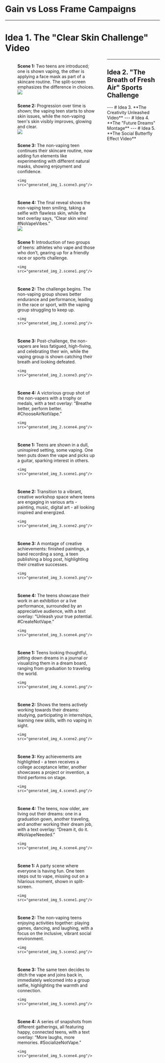 # Gain vs Loss Frame Campaigns

---

# Idea 1. **The "Clear Skin Challenge" Video**

<figure style="width:50%; float: left">
    <figcaption><b>Scene 1:</b> Two teens are introduced; one is shown vaping, the other is applying a face mask as part of a skincare routine. The split-screen emphasizes the difference in choices.</figcaption>
    <img src="generated_img_1.scene1.png"/>
</figure>

<figure style="width:50%; float: left">
    <figcaption><b>Scene 2:</b> Progression over time is shown; the vaping teen starts to show skin issues, while the non-vaping teen's skin visibly improves, glowing and clear.</figcaption>
    <img src="generated_img_1.scene2.png"/>
</figure>

<figure style="width:50%; float: left">
    <figcaption><b>Scene 3:</b> The non-vaping teen continues their skincare routine, now adding fun elements like experimenting with different natural masks, showing enjoyment and confidence.</figcaption>

    <img src="generated_img_1.scene3.png"/>
</figure>

<figure style="width:50%; float: left">
    <figcaption><b>Scene 4:</b> The final reveal shows the non-vaping teen smiling, taking a selfie with flawless skin, while the text overlay says, “Clear skin wins! #NoVapeVibes.”</figcaption>
    <img src="generated_img_1.scene4.png"/>
</figure>

---

## Idea 2. **"The Breath of Fresh Air" Sports Challenge**

<figure style="width:50%; float: left">
    <figcaption><b>Scene 1:</b> Introduction of two groups of teens: athletes who vape and those who don’t, gearing up for a friendly race or sports challenge.</figcaption>

    <img src="generated_img_2.scene1.png"/>
</figure>

<figure style="width:50%; float: left">
    <figcaption><b>Scene 2:</b> The challenge begins. The non-vaping group shows better endurance and performance, leading in the race or sport, with the vaping group struggling to keep up.</figcaption>

    <img src="generated_img_2.scene2.png"/>
</figure>

<figure style="width:50%; float: left">
    <figcaption><b>Scene 3:</b> Post-challenge, the non-vapers are less fatigued, high-fiving, and celebrating their win, while the vaping group is shown catching their breath and looking defeated.</figcaption>

    <img src="generated_img_2.scene3.png"/>
</figure>

<figure style="width:50%; float: left">
    <figcaption><b>Scene 4:</b> A victorious group shot of the non-vapers with a trophy or medals, with a text overlay: “Breathe better, perform better. #ChooseAirNotVape.”</figcaption>

    <img src="generated_img_2.scene4.png"/>
</figure>
---
# Idea 3. **The Creativity Unleashed Video**

<figure style="width:50%; float: left">
    <figcaption><b>Scene 1:</b> Teens are shown in a dull, uninspired setting, some vaping. One teen puts down the vape and picks up a guitar, sparking interest in others.</figcaption>

    <img src="generated_img_3.scene1.png"/>
</figure>

<figure style="width:50%; float: left">
    <figcaption><b>Scene 2:</b> Transition to a vibrant, creative workshop space where teens are engaging in various arts - painting, music, digital art - all looking inspired and energized.</figcaption>

    <img src="generated_img_3.scene2.png"/>
</figure>

<figure style="width:50%; float: left">
    <figcaption><b>Scene 3:</b> A montage of creative achievements: finished paintings, a band recording a song, a teen publishing a blog post, highlighting their creative successes.</figcaption>

    <img src="generated_img_3.scene3.png"/>
</figure>

<figure style="width:50%; float: left">
    <figcaption><b>Scene 4:</b> The teens showcase their work in an exhibition or a live performance, surrounded by an appreciative audience, with a text overlay: “Unleash your true potential. #CreateNotVape.”</figcaption>

    <img src="generated_img_3.scene4.png"/>
</figure>
---
# Idea 4. **The "Future Dreams" Montage**

<figure style="width:50%; float: left">
    <figcaption><b>Scene 1:</b> Teens looking thoughtful, jotting down dreams in a journal or visualizing them in a dream board, ranging from graduation to traveling the world.</figcaption>

    <img src="generated_img_4.scene1.png"/>
</figure>

<figure style="width:50%; float: left">
    <figcaption><b>Scene 2:</b> Shows the teens actively working towards their dreams: studying, participating in internships, learning new skills, with no vaping in sight.</figcaption>

    <img src="generated_img_4.scene2.png"/>
</figure>

<figure style="width:50%; float: left">
    <figcaption><b>Scene 3:</b> Key achievements are highlighted - a teen receives a college acceptance letter, another showcases a project or invention, a third performs on stage.</figcaption>

    <img src="generated_img_4.scene3.png"/>
</figure>

<figure style="width:50%; float: left">
    <figcaption><b>Scene 4:</b> The teens, now older, are living out their dreams: one in a graduation gown, another traveling, and another working their dream job, with a text overlay: “Dream it, do it. #NoVapeNeeded.”</figcaption>

    <img src="generated_img_4.scene4.png"/>
</figure>
---
# Idea 5. **The Social Butterfly Effect Video**

<figure style="width:50%; float: left">
    <figcaption><b>Scene 1:</b> A party scene where everyone is having fun. One teen steps out to vape, missing out on a hilarious moment, shown in split-screen.</figcaption>

    <img src="generated_img_5.scene1.png"/>
</figure>

<figure style="width:50%; float: left">
    <figcaption><b>Scene 2:</b> The non-vaping teens enjoying activities together: playing games, dancing, and laughing, with a focus on the inclusive, vibrant social environment.</figcaption>

    <img src="generated_img_5.scene2.png"/>
</figure>

<figure style="width:50%; float: left">
    <figcaption><b>Scene 3:</b> The same teen decides to ditch the vape and joins back in, immediately welcomed into a group selfie, highlighting the warmth and connection.</figcaption>

    <img src="generated_img_5.scene3.png"/>
</figure>

<figure style="width:50%; float: left">
    <figcaption><b>Scene 4:</b> A series of snapshots from different gatherings, all featuring happy, connected teens, with a text overlay: “More laughs, more memories. #SocializeNotVape.”</figcaption>

    <img src="generated_img_5.scene4.png"/>
</figure>
